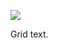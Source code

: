 ![](https://db-feed.s3.amazonaws.com/legacy/gif-2022-02-25_19-32-47@2x-1645835938.gif)

Grid text. 
